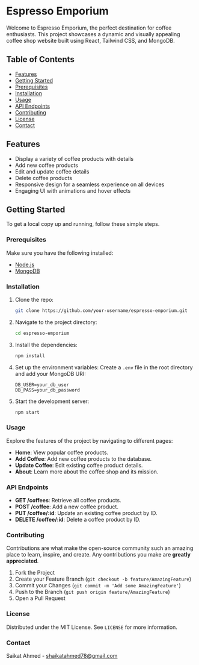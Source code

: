 # Espresso Emporium

Welcome to Espresso Emporium, the perfect destination for coffee enthusiasts. This project showcases a dynamic and visually appealing coffee shop website built using React, Tailwind CSS, and MongoDB.

## Table of Contents

- [Features](#features)
- [Getting Started](#getting-started)
- [Prerequisites](#prerequisites)
- [Installation](#installation)
- [Usage](#usage)
- [API Endpoints](#api-endpoints)
- [Contributing](#contributing)
- [License](#license)
- [Contact](#contact)

## Features

- Display a variety of coffee products with details
- Add new coffee products
- Edit and update coffee details
- Delete coffee products
- Responsive design for a seamless experience on all devices
- Engaging UI with animations and hover effects

## Getting Started

To get a local copy up and running, follow these simple steps.

### Prerequisites

Make sure you have the following installed:
- [Node.js](https://nodejs.org/en/)
- [MongoDB](https://www.mongodb.com/)

### Installation

1. Clone the repo:
    ```sh
    git clone https://github.com/your-username/espresso-emporium.git
    ```

2. Navigate to the project directory:
    ```sh
    cd espresso-emporium
    ```

3. Install the dependencies:
    ```sh
    npm install
    ```

4. Set up the environment variables:
    Create a `.env` file in the root directory and add your MongoDB URI:
    ```env
    DB_USER=your_db_user
    DB_PASS=your_db_password
    ```

5. Start the development server:
    ```sh
    npm start
    ```

### Usage

Explore the features of the project by navigating to different pages:
- **Home**: View popular coffee products.
- **Add Coffee**: Add new coffee products to the database.
- **Update Coffee**: Edit existing coffee product details.
- **About**: Learn more about the coffee shop and its mission.

### API Endpoints

- **GET /coffees**: Retrieve all coffee products.
- **POST /coffee**: Add a new coffee product.
- **PUT /coffee/:id**: Update an existing coffee product by ID.
- **DELETE /coffee/:id**: Delete a coffee product by ID.

### Contributing

Contributions are what make the open-source community such an amazing place to learn, inspire, and create. Any contributions you make are **greatly appreciated**.

1. Fork the Project
2. Create your Feature Branch (`git checkout -b feature/AmazingFeature`)
3. Commit your Changes (`git commit -m 'Add some AmazingFeature'`)
4. Push to the Branch (`git push origin feature/AmazingFeature`)
5. Open a Pull Request

### License

Distributed under the MIT License. See `LICENSE` for more information.

### Contact

Saikat Ahmed - [shaikatahmed78@gmail.com](mailto:shaikatahmed78@gmail.com)


